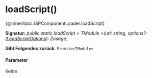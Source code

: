 # <a name="loadscript"></a>loadScript()




{@inheritdoc ISPComponentLoader.loadScript}

**Signatur:** _public static loadScript < TModule >(url: string, options?: [ILoadScriptOptions](../sp-loader/iloadscriptoptions.md)): Zusage<TModule>;_

**Gibt Folgendes zurück**: `Promise<TModule>`





#### <a name="parameters"></a>Parameter
Keine


